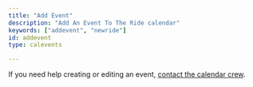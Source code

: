 ```yaml
---
title: "Add Event"
description: "Add An Event To The Ride calendar"
keywords: ["addevent", "newride"]
id: addevent
type: calevents

---
```



If you need help creating or editing an event, [contact the calendar crew](mailto:bikecal@shift2bikes.org).

